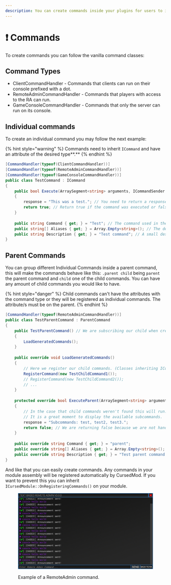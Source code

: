 ```yaml
---
description: You can create commands inside your plugins for users to interact with.
---
```


# ❗ Commands

To create commands you can follow the vanilla command classes:

## Command Types

* ClientCommandHandler - Commands that clients can run on their console prefixed with a dot.
* RemoteAdminCommandHandler - Commands that players with access to the RA can run.
* GameConsoleCommandHandler - Commands that only the server can run on its console.

## Individual commands

To create an individual command you may follow the next example:

{% hint style="warning" %}
Commands need to inherit `ICommand` and have an attribute of the desired type**.**
{% endhint %}

```csharp
[CommandHandler(typeof(ClientCommandHandler))]
[CommandHandler(typeof(RemoteAdminCommandHandler))]
[CommandHandler(typeof(GameConsoleCommandHandler))]
public class TestCommand : ICommand
{
    public bool Execute(ArraySegment<string> arguments, ICommandSender sender, out string response)
    {
        response = "This was a test."; // You need to return a response
        return true; // Return true if the command was executed or false if not (missing permissions...).
    }

    public string Command { get; } = "Test"; // The command used in the console.
    public string[] Aliases { get; } = Array.Empty<string>(); // The desired aliases.
    public string Description { get; } = "Test command"; // A small description.
}
```

## Parent Commands

You can group different Individual Commands inside a parent command, this will make the commands behave like this: `.parent child` being `parent` the parent command and `child` one of the child commands. You can have any amount of child commands you would like to have.

{% hint style="danger" %}
Child commands can't have the attributes with the command type or they will be registered as individual commands. The attribute/s must be on the parent.
{% endhint %}

```csharp
[CommandHandler(typeof(RemoteAdminCommandHandler))]
public class TestParentCommand : ParentCommand
{
    public TestParentCommand() // We are subscribing our child when created an instance.
    {
        LoadGeneratedCommands();
    }
    
    public override void LoadGeneratedCommands()
    {
        // Here we register our child commands. (Classes inheriting ICommand).
        RegisterCommand(new TestChildCommand1());
        // RegisterCommand(new TestChildCommand2());
        // ...
    }

    protected override bool ExecuteParent(ArraySegment<string> arguments, ICommandSender sender, out string response)
    {
        // In the case that child commands weren't found this will run.
        // It is a great moment to display the available subcommands.
        response = "Subcommands: test, test2, test3.";
        return false; // We are returning false because we are not handling any logic here.
    }

    public override string Command { get; } = "parent";
    public override string[] Aliases { get; } = Array.Empty<string>();
    public override string Description { get; } = "Test parent command.";
}
```

And like that you can easily create commands. Any commands in your module assembly will be registered automatically by CursedMod. If you want to prevent this you can inherit `ICursedModule::OnRegisteringCommands()` on your module.

<figure><img src="../../.gitbook/assets/image (1).png" alt=""><figcaption><p>Example of a RemoteAdmin command.</p></figcaption></figure>
